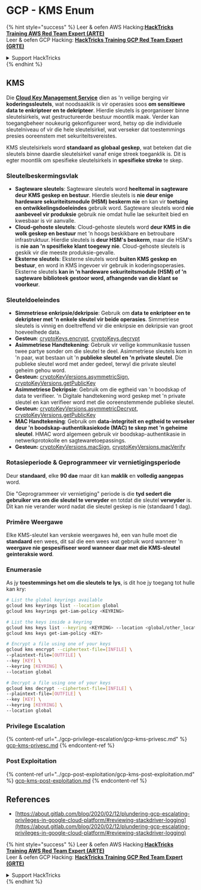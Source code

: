 # GCP - KMS Enum

{% hint style="success" %}
Leer & oefen AWS Hacking:<img src="../../../.gitbook/assets/image (1) (1) (1) (1).png" alt="" data-size="line">[**HackTricks Training AWS Red Team Expert (ARTE)**](https://training.hacktricks.xyz/courses/arte)<img src="../../../.gitbook/assets/image (1) (1) (1) (1).png" alt="" data-size="line">\
Leer & oefen GCP Hacking: <img src="../../../.gitbook/assets/image (2) (1).png" alt="" data-size="line">[**HackTricks Training GCP Red Team Expert (GRTE)**<img src="../../../.gitbook/assets/image (2) (1).png" alt="" data-size="line">](https://training.hacktricks.xyz/courses/grte)

<details>

<summary>Support HackTricks</summary>

* Kyk na die [**subskripsie planne**](https://github.com/sponsors/carlospolop)!
* **Sluit aan by die** 💬 [**Discord groep**](https://discord.gg/hRep4RUj7f) of die [**telegram groep**](https://t.me/peass) of **volg** ons op **Twitter** 🐦 [**@hacktricks\_live**](https://twitter.com/hacktricks_live)**.**
* **Deel hacking truuks deur PRs in te dien na die** [**HackTricks**](https://github.com/carlospolop/hacktricks) en [**HackTricks Cloud**](https://github.com/carlospolop/hacktricks-cloud) github repos.

</details>
{% endhint %}

## KMS

Die [**Cloud Key Management Service**](https://cloud.google.com/kms/docs/) dien as 'n veilige berging vir **koderingssleutels**, wat noodsaaklik is vir operasies soos **om sensitiewe data te enkripteer en te dekripteer**. Hierdie sleutels is georganiseer binne sleutelsirkels, wat gestructureerde bestuur moontlik maak. Verder kan toegangbeheer noukeurig gekonfigureer word, hetsy op die individuele sleutelniveau of vir die hele sleutelsirkel, wat verseker dat toestemmings presies ooreenstem met sekuriteitsvereistes.

KMS sleutelsirkels word **standaard as globaal geskep**, wat beteken dat die sleutels binne daardie sleutelsirkel vanaf enige streek toeganklik is. Dit is egter moontlik om spesifieke sleutelsirkels in **spesifieke streke** te skep.

### Sleutelbeskermingsvlak

* **Sagteware sleutels**: Sagteware sleutels word **heeltemal in sagteware deur KMS geskep en bestuur**. Hierdie sleutels is **nie deur enige hardeware sekuriteitsmodule (HSM) beskerm nie** en kan vir **toetsing en ontwikkelingsdoeleindes** gebruik word. Sagteware sleutels word **nie aanbeveel vir produksie** gebruik nie omdat hulle lae sekuriteit bied en kwesbaar is vir aanvalle.
* **Cloud-gehoste sleutels**: Cloud-gehoste sleutels word **deur KMS in die wolk geskep en bestuur** met 'n hoogs beskikbare en betroubare infrastruktuur. Hierdie sleutels is **deur HSM's beskerm**, maar die HSM's is **nie aan 'n spesifieke klant toegewy nie**. Cloud-gehoste sleutels is geskik vir die meeste produksie-gevalle.
* **Eksterne sleutels**: Eksterne sleutels word **buiten KMS geskep en bestuur**, en word in KMS ingevoer vir gebruik in koderingsoperasies. Eksterne sleutels **kan in 'n hardeware sekuriteitsmodule (HSM) of 'n sagteware biblioteek gestoor word, afhangende van die klant se voorkeur**.

### Sleuteldoeleindes

* **Simmetriese enkripsie/dekripsie**: Gebruik om **data te enkripteer en te dekripteer met 'n enkele sleutel vir beide operasies**. Simmetriese sleutels is vinnig en doeltreffend vir die enkripsie en dekripsie van groot hoeveelhede data.
* **Gesteun**: [cryptoKeys.encrypt](https://cloud.google.com/kms/docs/reference/rest/v1/projects.locations.keyRings.cryptoKeys/encrypt), [cryptoKeys.decrypt](https://cloud.google.com/kms/docs/reference/rest/v1/projects.locations.keyRings.cryptoKeys/decrypt)
* **Asimmetriese Handtekening**: Gebruik vir veilige kommunikasie tussen twee partye sonder om die sleutel te deel. Asimmetriese sleutels kom in 'n paar, wat bestaan uit 'n **publieke sleutel en 'n private sleutel**. Die publieke sleutel word met ander gedeel, terwyl die private sleutel geheim gehou word.
* **Gesteun:** [cryptoKeyVersions.asymmetricSign](https://cloud.google.com/kms/docs/reference/rest/v1/projects.locations.keyRings.cryptoKeys.cryptoKeyVersions/asymmetricSign), [cryptoKeyVersions.getPublicKey](https://cloud.google.com/kms/docs/reference/rest/v1/projects.locations.keyRings.cryptoKeys.cryptoKeyVersions/getPublicKey)
* **Asimmetriese Dekripsie**: Gebruik om die egtheid van 'n boodskap of data te verifieer. 'n Digitale handtekening word geskep met 'n private sleutel en kan verifieer word met die ooreenstemmende publieke sleutel.
* **Gesteun:** [cryptoKeyVersions.asymmetricDecrypt](https://cloud.google.com/kms/docs/reference/rest/v1/projects.locations.keyRings.cryptoKeys.cryptoKeyVersions/asymmetricDecrypt), [cryptoKeyVersions.getPublicKey](https://cloud.google.com/kms/docs/reference/rest/v1/projects.locations.keyRings.cryptoKeys.cryptoKeyVersions/getPublicKey)
* **MAC Handtekening**: Gebruik om **data-integriteit en egtheid te verseker deur 'n boodskap-authentikasiekode (MAC) te skep met 'n geheime sleutel**. HMAC word algemeen gebruik vir boodskap-authentikasie in netwerkprotokolle en sagtewaretoepassings.
* **Gesteun:** [cryptoKeyVersions.macSign](https://cloud.google.com/kms/docs/reference/rest/v1/projects.locations.keyRings.cryptoKeys.cryptoKeyVersions/macSign), [cryptoKeyVersions.macVerify](https://cloud.google.com/kms/docs/reference/rest/v1/projects.locations.keyRings.cryptoKeys.cryptoKeyVersions/macVerify)

### Rotasieperiode & Geprogrammeer vir vernietigingsperiode

Deur **standaard**, elke **90 dae** maar dit kan **maklik** en **volledig aangepas** word.

Die "Geprogrammeer vir vernietiging" periode is die **tyd sedert die gebruiker vra om die sleutel te verwyder** en totdat die sleutel **verwyder** is. Dit kan nie verander word nadat die sleutel geskep is nie (standaard 1 dag).

### Primêre Weergawe

Elke KMS-sleutel kan verskeie weergawes hê, een van hulle moet die **standaard** een wees, dit sal die een wees wat gebruik word wanneer 'n **weergave nie gespesifiseer word wanneer daar met die KMS-sleutel geinteraksie word**.

### Enumerasie

As jy **toestemmings het om die sleutels te lys**, is dit hoe jy toegang tot hulle kan kry:
```bash
# List the global keyrings available
gcloud kms keyrings list --location global
gcloud kms keyrings get-iam-policy <KEYRING>

# List the keys inside a keyring
gcloud kms keys list --keyring <KEYRING> --location <global/other_locations>
gcloud kms keys get-iam-policy <KEY>

# Encrypt a file using one of your keys
gcloud kms encrypt --ciphertext-file=[INFILE] \
--plaintext-file=[OUTFILE] \
--key [KEY] \
--keyring [KEYRING] \
--location global

# Decrypt a file using one of your keys
gcloud kms decrypt --ciphertext-file=[INFILE] \
--plaintext-file=[OUTFILE] \
--key [KEY] \
--keyring [KEYRING] \
--location global
```
### Privilege Escalation

{% content-ref url="../gcp-privilege-escalation/gcp-kms-privesc.md" %}
[gcp-kms-privesc.md](../gcp-privilege-escalation/gcp-kms-privesc.md)
{% endcontent-ref %}

### Post Exploitation

{% content-ref url="../gcp-post-exploitation/gcp-kms-post-exploitation.md" %}
[gcp-kms-post-exploitation.md](../gcp-post-exploitation/gcp-kms-post-exploitation.md)
{% endcontent-ref %}

## References

* [https://about.gitlab.com/blog/2020/02/12/plundering-gcp-escalating-privileges-in-google-cloud-platform/#reviewing-stackdriver-logging](https://about.gitlab.com/blog/2020/02/12/plundering-gcp-escalating-privileges-in-google-cloud-platform/#reviewing-stackdriver-logging)

{% hint style="success" %}
Leer & oefen AWS Hacking:<img src="../../../.gitbook/assets/image (1) (1) (1) (1).png" alt="" data-size="line">[**HackTricks Training AWS Red Team Expert (ARTE)**](https://training.hacktricks.xyz/courses/arte)<img src="../../../.gitbook/assets/image (1) (1) (1) (1).png" alt="" data-size="line">\
Leer & oefen GCP Hacking: <img src="../../../.gitbook/assets/image (2) (1).png" alt="" data-size="line">[**HackTricks Training GCP Red Team Expert (GRTE)**<img src="../../../.gitbook/assets/image (2) (1).png" alt="" data-size="line">](https://training.hacktricks.xyz/courses/grte)

<details>

<summary>Support HackTricks</summary>

* Kyk na die [**subscription plans**](https://github.com/sponsors/carlospolop)!
* **Sluit aan by die** 💬 [**Discord group**](https://discord.gg/hRep4RUj7f) of die [**telegram group**](https://t.me/peass) of **volg** ons op **Twitter** 🐦 [**@hacktricks\_live**](https://twitter.com/hacktricks_live)**.**
* **Deel hacking truuks deur PRs in te dien na die** [**HackTricks**](https://github.com/carlospolop/hacktricks) en [**HackTricks Cloud**](https://github.com/carlospolop/hacktricks-cloud) github repos.

</details>
{% endhint %}
